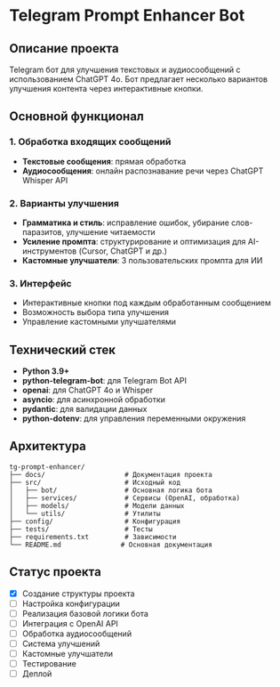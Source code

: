 # Telegram Prompt Enhancer Bot

## Описание проекта
Telegram бот для улучшения текстовых и аудиосообщений с использованием ChatGPT 4o. Бот предлагает несколько вариантов улучшения контента через интерактивные кнопки.

## Основной функционал

### 1. Обработка входящих сообщений
- **Текстовые сообщения**: прямая обработка
- **Аудиосообщения**: онлайн распознавание речи через ChatGPT Whisper API

### 2. Варианты улучшения
- **Грамматика и стиль**: исправление ошибок, убирание слов-паразитов, улучшение читаемости
- **Усиление промпта**: структурирование и оптимизация для AI-инструментов (Cursor, ChatGPT и др.)
- **Кастомные улучшатели**: 3 пользовательских промпта для ИИ

### 3. Интерфейс
- Интерактивные кнопки под каждым обработанным сообщением
- Возможность выбора типа улучшения
- Управление кастомными улучшателями

## Технический стек
- **Python 3.9+**
- **python-telegram-bot**: для Telegram Bot API
- **openai**: для ChatGPT 4o и Whisper
- **asyncio**: для асинхронной обработки
- **pydantic**: для валидации данных
- **python-dotenv**: для управления переменными окружения

## Архитектура
```
tg-prompt-enhancer/
├── docs/                    # Документация проекта
├── src/                     # Исходный код
│   ├── bot/                 # Основная логика бота
│   ├── services/            # Сервисы (OpenAI, обработка)
│   ├── models/              # Модели данных
│   └── utils/               # Утилиты
├── config/                  # Конфигурация
├── tests/                   # Тесты
├── requirements.txt         # Зависимости
└── README.md               # Основная документация
```

## Статус проекта
- [x] Создание структуры проекта
- [ ] Настройка конфигурации
- [ ] Реализация базовой логики бота
- [ ] Интеграция с OpenAI API
- [ ] Обработка аудиосообщений
- [ ] Система улучшений
- [ ] Кастомные улучшатели
- [ ] Тестирование
- [ ] Деплой 